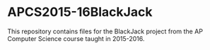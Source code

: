 # APCS2015-16BlackJack
This repository contains files for the BlackJack project from the AP Computer Science course taught in 2015-2016.

